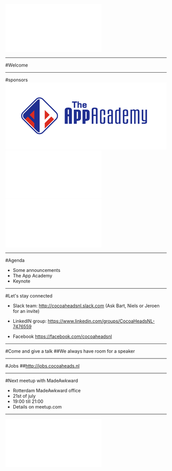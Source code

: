 ![fit](../CocoaHeadsNL.pdf)

---

#Welcome

---

#sponsors
![inline 100%](TheAppAcademy.png)
![inline fit left](../egeniq.pdf) ![inline fit right](../xebia.pdf)

---

#Agenda
- Some announcements
- The App Academy
- Keynote

---

#Let's stay connected
- Slack team:
http://cocoaheadsnl.slack.com
(Ask Bart, Niels or Jeroen for an invite)

- LinkedIN group:
https://www.linkedin.com/groups/CocoaHeadsNL-7476559

- Facebook
https://facebook.com/cocoaheadsnl

---

#Come and give a talk
##We always have room for a speaker

---

#Jobs
##http://jobs.cocoaheads.nl

---

#Next meetup with MadeAwkward
- Rotterdam MadeAwkward office
- 21st of july
- 19:00 till 21:00
- Details on meetup.com

---

![fit](../CocoaHeadsNL.pdf)
